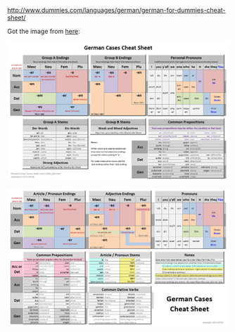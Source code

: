 



http://www.dummies.com/languages/german/german-for-dummies-cheat-sheet/

Got the image from [here](https://www.reddit.com/r/LANL_German/comments/1zjowt/my_german_cases_cheatsheet_revised/):

![7lJy4fW](./7lJy4fW.png)

![D1h5AGm](./D1h5AGm.png)

